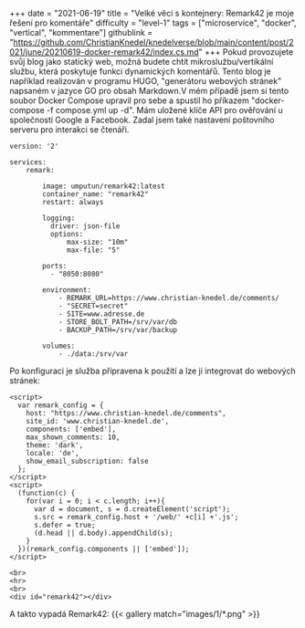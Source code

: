 +++
date = "2021-06-19"
title = "Velké věci s kontejnery: Remark42 je moje řešení pro komentáře"
difficulty = "level-1"
tags = ["microservice", "docker", "vertical", "kommentare"]
githublink = "https://github.com/ChristianKnedel/knedelverse/blob/main/content/post/2021/june/20210619-docker-remark42/index.cs.md"
+++
Pokud provozujete svůj blog jako statický web, možná budete chtít mikroslužbu/vertikální službu, která poskytuje funkci dynamických komentářů. Tento blog je například realizován v programu HUGO, "generátoru webových stránek" napsaném v jazyce GO pro obsah Markdown.V mém případě jsem si tento soubor Docker Compose upravil pro sebe a spustil ho příkazem "docker-compose -f compose.yml up -d". Mám uložené klíče API pro ověřování u společností Google a Facebook. Zadal jsem také nastavení poštovního serveru pro interakci se čtenáři.
```
version: '2'

services:
    remark:

        image: umputun/remark42:latest
        container_name: "remark42"
        restart: always

        logging:
          driver: json-file
          options:
              max-size: "10m"
              max-file: "5"

        ports:
          - "8050:8080"   

        environment:
            - REMARK_URL=https://www.christian-knedel.de/comments/ 
            - "SECRET=secret"          
            - SITE=www.adresse.de 
            - STORE_BOLT_PATH=/srv/var/db
            - BACKUP_PATH=/srv/var/backup

        volumes:
            - ./data:/srv/var

```
Po konfiguraci je služba připravena k použití a lze ji integrovat do webových stránek:
```
<script>
  var remark_config = {
    host: "https://www.christian-knedel.de/comments", 
    site_id: 'www.christian-knedel.de',
    components: ['embed'], 
    max_shown_comments: 10,
    theme: 'dark',
    locale: 'de',
    show_email_subscription: false
  };
</script>
<script>
  (function(c) {
    for(var i = 0; i < c.length; i++){
      var d = document, s = d.createElement('script');
      s.src = remark_config.host + '/web/' +c[i] +'.js';
      s.defer = true;
      (d.head || d.body).appendChild(s);
    }
  })(remark_config.components || ['embed']);
</script>

<br>
<hr>
<br>
<div id="remark42"></div>

```
A takto vypadá Remark42:
{{< gallery match="images/1/*.png" >}}
